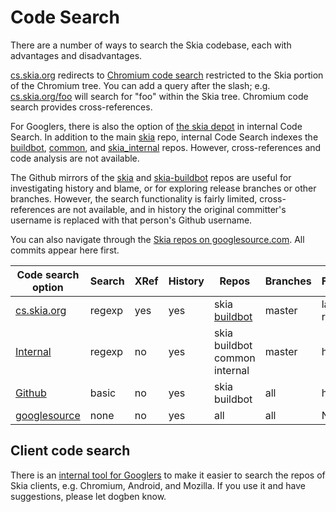 Code Search
===========

There are a number of ways to search the Skia codebase, each with advantages and
disadvantages.

[cs.skia.org](http://cs.skia.org) redirects to
[Chromium code search](https://code.google.com/p/chromium/codesearch) restricted
to the Skia portion of the Chromium tree. You can add a query after the slash;
e.g. [cs.skia.org/foo](http://cs.skia.org/foo) will search for "foo" within the
Skia tree. Chromium code search provides cross-references.

For Googlers, there is also the option of [the skia depot](http://cs/#skia/) in
internal Code Search. In addition to the
main [skia](http://cs/#skia/skia/) repo, internal Code Search indexes the
[buildbot](http://cs/#skia/buildbot/), [common](http://cs/#skia/common/),
and [skia_internal](https://cs/#skia/skia_internal/) repos. However,
cross-references and code analysis are not available.

The Github mirrors of the [skia](https://github.com/google/skia) and
[skia-buildbot](https://github.com/google/skia-buildbot) repos are useful for
investigating history and blame, or for exploring release branches or other
branches. However, the search functionality is fairly limited, cross-references
are not available, and in history the original committer's username is replaced
with that person's Github username.

You can also navigate through the
[Skia repos on googlesource.com](https://skia.googlesource.com/). All commits
appear here first.

  Code search option  |Search |XRef |History |Repos                         |Branches |Freshness
  --------------------|-------|-----|--------|------------------------------|---------|---------------
  [cs.skia.org][1]    |regexp | yes |yes     |skia [buildbot][5]            |master   |last DEPS roll
  [Internal][2]       |regexp | no  |yes     |skia buildbot common internal |master   |hours
  [Github][3]         |basic  | no  |yes     |skia buildbot                 |all      |hour
  [googlesource][4]   |none   | no  |yes     |all                           |all      |N/A

[1]: http://cs.skia.org/             "Chromium code search"
[2]: http://cs/#skia/                "Internal Code Search"
[3]: https://github.com/google/skia  "Github mirror of skia"
[4]: https://skia.googlesource.com/  "Primary Skia repos on googlesource.com"
[5]: https://cs.chromium.org/chromium/skia/buildbot/

Client code search
------------------

There is an [internal tool for
Googlers](https://goto.google.com/skia-client-search) to make it easier to
search the repos of Skia clients, e.g. Chromium, Android, and Mozilla. If you
use it and have suggestions, please let dogben know.
